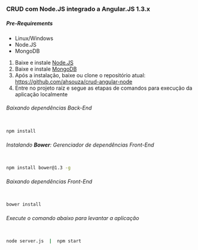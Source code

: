 ### CRUD com Node.JS integrado a Angular.JS 1.3.x 

##### Pre-Requirements

- Linux/Windows
- Node.JS
- MongoDB

1. Baixe e instale [Node.JS](https://nodejs.org/en/download/)
2. Baixe e instale [MongoDB](https://www.mongodb.com/download-center/community)
3. Após a instalação, baixe ou clone o repositório atual: https://github.com/ahsouza/crud-angular-node
4. Entre no projeto raíz e segue as etapas de comandos para execução da aplicação localmente



###### Baixando dependências Back-End
```sh

npm install
```

###### Instalando **Bower**: Gerenciador de dependências Front-End
```sh

npm install bower@1.3 -g
```

###### Baixando dependências Front-End
```sh

bower install
```

###### Execute o comando abaixo para levantar a aplicação
```sh

node server.js  |  npm start
```